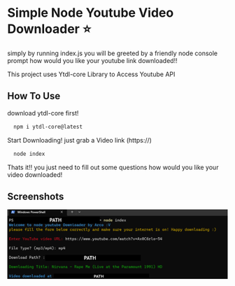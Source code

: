 
#  Simple Node Youtube Video Downloader ⭐

simply by running index.js you will be greeted by a friendly node console prompt how would you like your youtube link downloaded!!

This project uses Ytdl-core Library to Access Youtube API


## How To Use 

download ytdl-core first!

```bash
  npm i ytdl-core@latest
```

Start Downloading! just grab a Video link (https://)

```bash
  node index
```

Thats it!! you just need to fill out some questions how would you like your video downloaded!

## Screenshots

![App Screenshot](./ghss/Screenshot%202023-12-15%20202656.png?raw=true "Optional Title")
